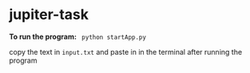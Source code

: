 # jupiter-task

<b> To run the program: </b>
<code> python startApp.py </code>


copy the text in <code>input.txt</code> and paste in in the terminal after running the program

